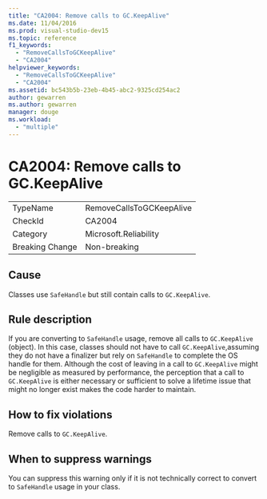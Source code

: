 ```yaml
---
title: "CA2004: Remove calls to GC.KeepAlive"
ms.date: 11/04/2016
ms.prod: visual-studio-dev15
ms.topic: reference
f1_keywords:
  - "RemoveCallsToGCKeepAlive"
  - "CA2004"
helpviewer_keywords:
  - "RemoveCallsToGCKeepAlive"
  - "CA2004"
ms.assetid: bc543b5b-23eb-4b45-abc2-9325cd254ac2
author: gewarren
ms.author: gewarren
manager: douge
ms.workload:
  - "multiple"
---
```

# CA2004: Remove calls to GC.KeepAlive

|||
|-|-|
|TypeName|RemoveCallsToGCKeepAlive|
|CheckId|CA2004|
|Category|Microsoft.Reliability|
|Breaking Change|Non-breaking|

## Cause
 Classes use `SafeHandle` but still contain calls to `GC.KeepAlive`.

## Rule description
 If you are converting to `SafeHandle` usage, remove all calls to `GC.KeepAlive` (object). In this case, classes should not have to call `GC.KeepAlive`,assuming they do not have a finalizer but rely on `SafeHandle` to complete the OS handle for them.  Although the cost of leaving in a call to `GC.KeepAlive` might be negligible as measured by performance, the perception that a call to `GC.KeepAlive` is either necessary or sufficient to solve a lifetime issue that might no longer exist makes the code harder to maintain.

## How to fix violations
 Remove calls to `GC.KeepAlive`.

## When to suppress warnings
 You can suppress this warning only if it is not technically correct to convert to `SafeHandle` usage in your class.